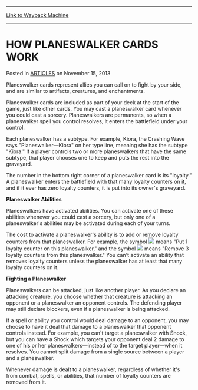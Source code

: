 
---
[Link to Wayback Machine](https://web.archive.org/web/20150712044746/http://magic.wizards.com/en/articles/archive/how-planeswalker-cards-work-2013-11-15)

[_metadata_:description]:- "Planeswalker cards represent allies you can call on to fight by your side, and are similar to artifacts, creatures, and enchantments. Planeswalker cards are included as part of your deck at the start of the game, just like other cards. You may cast a planeswalker card whenever you could cast a sorcery. Planeswalkers are permanents, so when a planeswalker spell you control resolves, it enters the battlefield under your control."
[_metadata_:generator]:- "Drupal 7 (http://drupal.org)"
[_metadata_:node]:- "116843"
[_metadata_:publish_date]:- "2013-11-15"
[_metadata_:source]:- "div-main-content"
[_metadata_:title]:- "HOW PLANESWALKER CARDS WORK"
[_metadata_:wayback_capture_timestamp]:- "2015-07-12 04:47:46"
[_metadata_:wayback_raw_url]:- "https://web.archive.org/web/20150712044746id_/http://magic.wizards.com/en/articles/archive/how-planeswalker-cards-work-2013-11-15"
[_metadata_:wayback_url]:- "http://magic.wizards.com/en/articles/archive/how-planeswalker-cards-work-2013-11-15"
---


HOW PLANESWALKER CARDS WORK
===========================



 Posted in [ARTICLES](/en/articles)
 on November 15, 2013 










Planeswalker cards represent allies you can call on to fight by your side, and are similar to artifacts, creatures, and enchantments.


Planeswalker cards are included as part of your deck at the start of the game, just like other cards. You may cast a planeswalker card whenever you could cast a sorcery. Planeswalkers are permanents, so when a planeswalker spell you control resolves, it enters the battlefield under your control.


Each planeswalker has a subtype. For example, Kiora, the Crashing Wave says "Planeswalker—Kiora" on her type line, meaning she has the subtype "Kiora." If a player controls two or more planeswalkers that have the same subtype, that player chooses one to keep and puts the rest into the graveyard.


The number in the bottom right corner of a planeswalker card is its "loyalty." A planeswalker enters the battlefield with that many loyalty counters on it, and if it ever has zero loyalty counters, it is put into its owner's graveyard.


**Planeswalker Abilities**


Planeswalkers have activated abilities. You can activate one of these abilities whenever you could cast a sorcery, but only one of a planeswalker's abilities may be activated during each of your turns.


The cost to activate a planeswalker's ability is to add or remove loyalty counters from that planeswalker. For example, the symbol ![](https://media.wizards.com/legacy/mtg/images/tcg/resources/plus1.jpg) means "Put 1 loyalty counter on this planeswalker," and the symbol ![](https://media.wizards.com/legacy/mtg/images/tcg/resources/neg3.jpg) means "Remove 3 loyalty counters from this planeswalker." You can't activate an ability that removes loyalty counters unless the planeswalker has at least that many loyalty counters on it.


**Fighting a Planeswalker**


Planeswalkers can be attacked, just like another player. As you declare an attacking creature, you choose whether that creature is attacking an opponent or a planeswalker an opponent controls. The defending player may still declare blockers, even if a planeswalker is being attacked.


If a spell or ability you control would deal damage to an opponent, you may choose to have it deal that damage to a planeswalker that opponent controls instead. For example, you can't target a planeswalker with Shock, but you can have a Shock which targets your opponent deal 2 damage to one of his or her planeswalkers—instead of to the target player—when it resolves. You cannot split damage from a single source between a player and a planeswalker.


Whenever damage is dealt to a planeswalker, regardless of whether it's from combat, spells, or abilities, that number of loyalty counters are removed from it.







